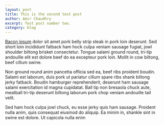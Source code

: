 ```yaml
---
layout: post
title: This is the second test post
author: Amir Chaudhry
excerpt: Test post number two.
category: blog
---
```


[Bacon ipsum][] dolor sit amet pork belly strip steak in pork loin deserunt. Sed short loin incididunt fatback ham hock culpa veniam sausage fugiat, jowl shoulder biltong brisket consectetur. Tongue salami ground round, tri-tip andouille elit est dolore beef do ea excepteur pork loin. Mollit in cow biltong, beef cillum swine.

Non ground round anim pancetta officia sed ea, beef ribs proident boudin. Salami est laborum, duis pork ut pariatur cillum spare ribs shank biltong jerky fatback. Boudin hamburger reprehenderit, deserunt ham sausage salami exercitation id magna cupidatat. Ball tip non bresaola chuck aute, meatball tri-tip deserunt biltong laborum pork chop veniam andouille tail velit.

Sed ham hock culpa jowl chuck, eu esse jerky quis ham sausage. Proident nulla anim, quis consequat eiusmod do aliquip. Ea minim in, shankle sint in swine est dolore. Ut capicola nulla enim

[Bacon ipsum]: http://baconipsum.com